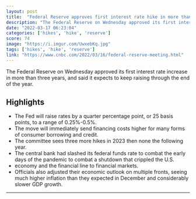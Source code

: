 ```yaml
---
layout: post
title:  "Federal Reserve approves first interest rate hike in more than three years, sees six more ahead"
description: "The Federal Reserve on Wednesday approved its first interest rate increase in more than three years, and said it expects to keep raising through the end of the year."
date: "2022-03-17 06:23:04"
categories: ['hikes', 'hike', 'reserve']
score: 74
image: "https://i.imgur.com/UwxebKq.jpg"
tags: ['hikes', 'hike', 'reserve']
link: "https://www.cnbc.com/2022/03/16/federal-reserve-meeting.html"
---
```


The Federal Reserve on Wednesday approved its first interest rate increase in more than three years, and said it expects to keep raising through the end of the year.

## Highlights

- The Fed will raise rates by a quarter percentage point, or 25 basis points, to a range of 0.25%-0.5%.
- The move will immediately send financing costs higher for many forms of consumer borrowing and credit.
- The committee sees three more hikes in 2023 then none the following year.
- The central bank had slashed its federal funds rate to combat the early days of the pandemic to combat a shutdown that crippled the U.S.
- economy and the financial line to financial markets.
- Officials also adjusted their economic outlook on multiple fronts, seeing much higher inflation than they expected in December and considerably slower GDP growth.

---
